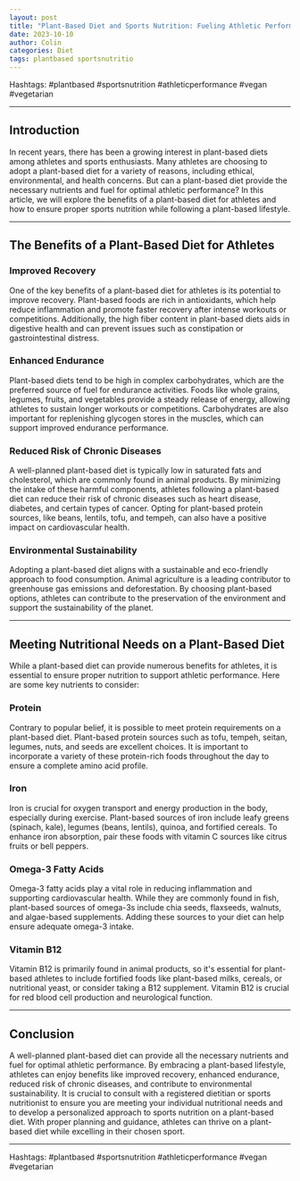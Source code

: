 ```yaml
---
layout: post
title: "Plant-Based Diet and Sports Nutrition: Fueling Athletic Performance"
date: 2023-10-10
author: Colin
categories: Diet
tags: plantbased sportsnutritio
---
```


Hashtags: #plantbased #sportsnutrition #athleticperformance #vegan #vegetarian

---

## Introduction

In recent years, there has been a growing interest in plant-based diets among athletes and sports enthusiasts. Many athletes are choosing to adopt a plant-based diet for a variety of reasons, including ethical, environmental, and health concerns. But can a plant-based diet provide the necessary nutrients and fuel for optimal athletic performance? In this article, we will explore the benefits of a plant-based diet for athletes and how to ensure proper sports nutrition while following a plant-based lifestyle.

---

## The Benefits of a Plant-Based Diet for Athletes

### Improved Recovery

One of the key benefits of a plant-based diet for athletes is its potential to improve recovery. Plant-based foods are rich in antioxidants, which help reduce inflammation and promote faster recovery after intense workouts or competitions. Additionally, the high fiber content in plant-based diets aids in digestive health and can prevent issues such as constipation or gastrointestinal distress.

### Enhanced Endurance

Plant-based diets tend to be high in complex carbohydrates, which are the preferred source of fuel for endurance activities. Foods like whole grains, legumes, fruits, and vegetables provide a steady release of energy, allowing athletes to sustain longer workouts or competitions. Carbohydrates are also important for replenishing glycogen stores in the muscles, which can support improved endurance performance.

### Reduced Risk of Chronic Diseases

A well-planned plant-based diet is typically low in saturated fats and cholesterol, which are commonly found in animal products. By minimizing the intake of these harmful components, athletes following a plant-based diet can reduce their risk of chronic diseases such as heart disease, diabetes, and certain types of cancer. Opting for plant-based protein sources, like beans, lentils, tofu, and tempeh, can also have a positive impact on cardiovascular health.

### Environmental Sustainability

Adopting a plant-based diet aligns with a sustainable and eco-friendly approach to food consumption. Animal agriculture is a leading contributor to greenhouse gas emissions and deforestation. By choosing plant-based options, athletes can contribute to the preservation of the environment and support the sustainability of the planet.

---

## Meeting Nutritional Needs on a Plant-Based Diet

While a plant-based diet can provide numerous benefits for athletes, it is essential to ensure proper nutrition to support athletic performance. Here are some key nutrients to consider:

### Protein

Contrary to popular belief, it is possible to meet protein requirements on a plant-based diet. Plant-based protein sources such as tofu, tempeh, seitan, legumes, nuts, and seeds are excellent choices. It is important to incorporate a variety of these protein-rich foods throughout the day to ensure a complete amino acid profile. 

### Iron

Iron is crucial for oxygen transport and energy production in the body, especially during exercise. Plant-based sources of iron include leafy greens (spinach, kale), legumes (beans, lentils), quinoa, and fortified cereals. To enhance iron absorption, pair these foods with vitamin C sources like citrus fruits or bell peppers.

### Omega-3 Fatty Acids

Omega-3 fatty acids play a vital role in reducing inflammation and supporting cardiovascular health. While they are commonly found in fish, plant-based sources of omega-3s include chia seeds, flaxseeds, walnuts, and algae-based supplements. Adding these sources to your diet can help ensure adequate omega-3 intake.

### Vitamin B12

Vitamin B12 is primarily found in animal products, so it's essential for plant-based athletes to include fortified foods like plant-based milks, cereals, or nutritional yeast, or consider taking a B12 supplement. Vitamin B12 is crucial for red blood cell production and neurological function.

---

## Conclusion

A well-planned plant-based diet can provide all the necessary nutrients and fuel for optimal athletic performance. By embracing a plant-based lifestyle, athletes can enjoy benefits like improved recovery, enhanced endurance, reduced risk of chronic diseases, and contribute to environmental sustainability. It is crucial to consult with a registered dietitian or sports nutritionist to ensure you are meeting your individual nutritional needs and to develop a personalized approach to sports nutrition on a plant-based diet. With proper planning and guidance, athletes can thrive on a plant-based diet while excelling in their chosen sport.

---

Hashtags: #plantbased #sportsnutrition #athleticperformance #vegan #vegetarian